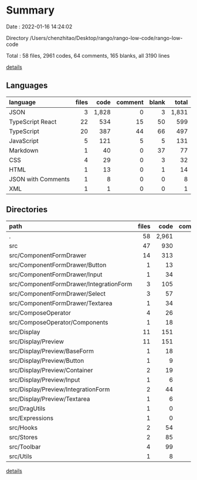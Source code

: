 # Summary

Date : 2022-01-16 14:24:02

Directory /Users/chenzhitao/Desktop/rango/rango-low-code/rango-low-code

Total : 58 files,  2961 codes, 64 comments, 165 blanks, all 3190 lines

[details](details.md)

## Languages
| language | files | code | comment | blank | total |
| :--- | ---: | ---: | ---: | ---: | ---: |
| JSON | 3 | 1,828 | 0 | 3 | 1,831 |
| TypeScript React | 22 | 534 | 15 | 50 | 599 |
| TypeScript | 20 | 387 | 44 | 66 | 497 |
| JavaScript | 5 | 121 | 5 | 5 | 131 |
| Markdown | 1 | 40 | 0 | 37 | 77 |
| CSS | 4 | 29 | 0 | 3 | 32 |
| HTML | 1 | 13 | 0 | 1 | 14 |
| JSON with Comments | 1 | 8 | 0 | 0 | 8 |
| XML | 1 | 1 | 0 | 0 | 1 |

## Directories
| path | files | code | comment | blank | total |
| :--- | ---: | ---: | ---: | ---: | ---: |
| . | 58 | 2,961 | 64 | 165 | 3,190 |
| src | 47 | 930 | 58 | 114 | 1,102 |
| src/ComponentFormDrawer | 14 | 313 | 1 | 26 | 340 |
| src/ComponentFormDrawer/Button | 1 | 13 | 0 | 2 | 15 |
| src/ComponentFormDrawer/Input | 1 | 34 | 0 | 1 | 35 |
| src/ComponentFormDrawer/IntegrationForm | 3 | 105 | 1 | 8 | 114 |
| src/ComponentFormDrawer/Select | 3 | 57 | 0 | 4 | 61 |
| src/ComponentFormDrawer/Textarea | 1 | 34 | 0 | 1 | 35 |
| src/ComposeOperator | 4 | 26 | 12 | 7 | 45 |
| src/ComposeOperator/Components | 1 | 18 | 0 | 3 | 21 |
| src/Display | 11 | 151 | 2 | 22 | 175 |
| src/Display/Preview | 11 | 151 | 2 | 22 | 175 |
| src/Display/Preview/BaseForm | 1 | 18 | 0 | 2 | 20 |
| src/Display/Preview/Button | 1 | 9 | 2 | 2 | 13 |
| src/Display/Preview/Container | 2 | 19 | 0 | 4 | 23 |
| src/Display/Preview/Input | 1 | 6 | 0 | 2 | 8 |
| src/Display/Preview/IntegrationForm | 2 | 44 | 0 | 4 | 48 |
| src/Display/Preview/Textarea | 1 | 6 | 0 | 2 | 8 |
| src/DragUtils | 1 | 0 | 0 | 1 | 1 |
| src/Expressions | 1 | 0 | 0 | 1 | 1 |
| src/Hooks | 2 | 54 | 0 | 11 | 65 |
| src/Stores | 2 | 85 | 0 | 14 | 99 |
| src/Toolbar | 4 | 99 | 38 | 9 | 146 |
| src/Utils | 1 | 8 | 0 | 1 | 9 |

[details](details.md)